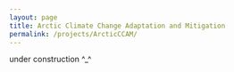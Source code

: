 ```yaml
---
layout: page
title: Arctic Climate Change Adaptation and Mitigation
permalink: /projects/ArcticCCAM/
---
```


under construction ^_^